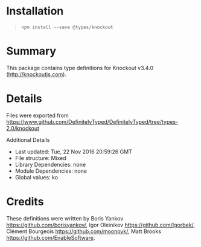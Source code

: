 # Installation
> `npm install --save @types/knockout`

# Summary
This package contains type definitions for Knockout v3.4.0 (http://knockoutjs.com).

# Details
Files were exported from https://www.github.com/DefinitelyTyped/DefinitelyTyped/tree/types-2.0/knockout

Additional Details
 * Last updated: Tue, 22 Nov 2016 20:59:26 GMT
 * File structure: Mixed
 * Library Dependencies: none
 * Module Dependencies: none
 * Global values: ko

# Credits
These definitions were written by Boris Yankov <https://github.com/borisyankov/>, Igor Oleinikov <https://github.com/Igorbek/>, Clément Bourgeois <https://github.com/moonpyk/>, Matt Brooks <https://github.com/EnableSoftware>.
